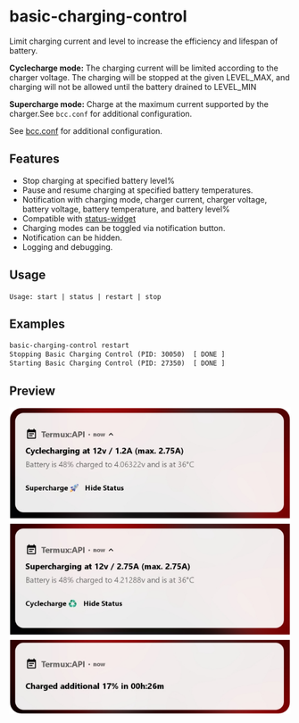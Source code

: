 # basic-charging-control
Limit charging current and level to increase the efficiency and lifespan of battery.

**Cyclecharge mode:** The charging current will be limited according to the charger voltage. The charging will be stopped at the given LEVEL_MAX, and charging will not be allowed until the battery drained to LEVEL_MIN

**Supercharge mode:** Charge at the maximum current supported by the charger.See `bcc.conf` for additional configuration.

See [bcc.conf](https://github.com/seffparker/android-scripts/blob/master/sdcard/lab/android/etc/bcc.conf) for additional configuration.

## Features
- Stop charging at specified battery level%
- Pause and resume charging at specified battery temperatures.
- Notification with charging mode, charger current, charger voltage, battery voltage, battery temperature, and battery level%
- Compatible with [status-widget](https://github.com/seffparker/android-scripts/blob/master/doc/status-widget.md)
- Charging modes can be toggled via notification button.
- Notification can be hidden.
- Logging and debugging.

## Usage
```
Usage: start | status | restart | stop
```

## Examples
```
basic-charging-control restart
Stopping Basic Charging Control (PID: 30050)  [ DONE ]
Starting Basic Charging Control (PID: 27350)  [ DONE ]
```

## Preview
![basic-charging-control](/doc/images/basic-charging-control.png)
